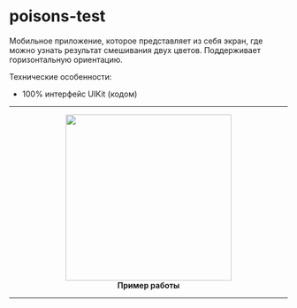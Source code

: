 # poisons-test

Мобильное приложение, которое представляет из себя экран, где можно узнать результат смешивания двух цветов. Поддерживает горизонтальную ориентацию.

Технические особенности:

- 100% интерфейс UIKit (кодом)
_____________
<div align="center">
  <img src="" width="300px" />
</div>
<div align="center">
  <b>
  Пример работы
    </b>
</div>

_____________
